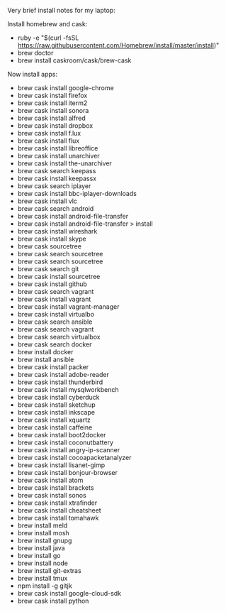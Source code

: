 Very brief install notes for my laptop:

Install homebrew and cask:
* ruby -e "$(curl -fsSL https://raw.githubusercontent.com/Homebrew/install/master/install)"
* brew doctor
* brew install caskroom/cask/brew-cask

Now install apps:
* brew cask install google-chrome
* brew cask install firefox
* brew cask install iterm2
* brew cask install sonora
* brew cask install alfred
* brew cask install dropbox
* brew cask install f.lux
* brew cask install flux
* brew cask install libreoffice
* brew cask install unarchiver
* brew cask install the-unarchiver
* brew cask search keepass
* brew cask install keepassx
* brew cask search iplayer
* brew cask install bbc-iplayer-downloads
* brew cask install vlc
* brew cask search android
* brew cask install android-file-transfer
* brew cask install android-file-transfer > install 
* brew cask install wireshark
* brew cask install skype
* brew cask sourcetree
* brew cask search sourcetree
* brew cask search sourcetree
* brew cask search git
* brew cask install sourcetree
* brew cask install github
* brew cask search vagrant
* brew cask install vagrant
* brew cask install vagrant-manager
* brew cask install virtualbo
* brew cask search ansible
* brew cask search vagrant
* brew cask search virtualbox
* brew cask search docker
* brew install docker
* brew install ansible
* brew cask install packer
* brew cask install adobe-reader
* brew cask install thunderbird
* brew cask install mysqlworkbench
* brew cask install cyberduck
* brew cask install sketchup
* brew cask install inkscape
* brew cask install xquartz
* brew cask install caffeine
* brew cask install boot2docker
* brew cask install coconutbattery
* brew cask install angry-ip-scanner
* brew cask install cocoapacketanalyzer
* brew cask install lisanet-gimp
* brew cask install bonjour-browser
* brew cask install atom
* brew cask install brackets
* brew cask install sonos
* brew cask install xtrafinder
* brew cask install cheatsheet
* brew cask install tomahawk
* brew install meld
* brew install mosh
* brew install gnupg
* brew install java
* brew install go
* brew install node
* brew install git-extras
* brew install tmux
* npm install -g gitjk
* brew cask install google-cloud-sdk
* brew cask install python
